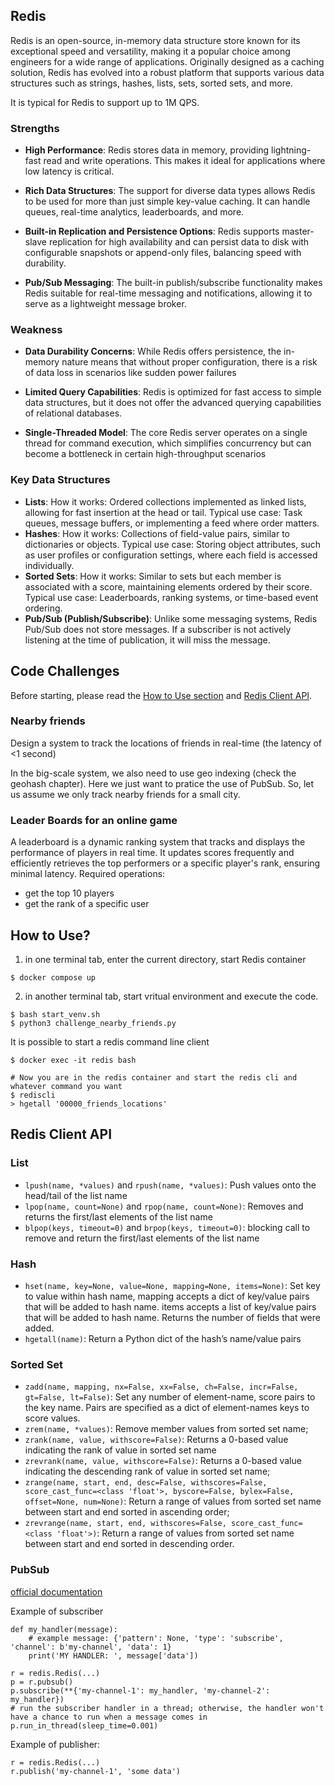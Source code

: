 
## Redis

Redis is an open-source, in-memory data structure store known for its exceptional speed and versatility, making it a popular choice among engineers for a wide range of applications. Originally designed as a caching solution, Redis has evolved into a robust platform that supports various data structures such as strings, hashes, lists, sets, sorted sets, and more.

It is typical for Redis to support up to 1M QPS.

### Strengths
- **High Performance**:
Redis stores data in memory, providing lightning-fast read and write operations. This makes it ideal for applications where low latency is critical.

- **Rich Data Structures**:
The support for diverse data types allows Redis to be used for more than just simple key-value caching. It can handle queues, real-time analytics, leaderboards, and more.

- **Built-in Replication and Persistence Options**:
Redis supports master-slave replication for high availability and can persist data to disk with configurable snapshots or append-only files, balancing speed with durability.

- **Pub/Sub Messaging**:
The built-in publish/subscribe functionality makes Redis suitable for real-time messaging and notifications, allowing it to serve as a lightweight message broker.

### Weakness
- **Data Durability Concerns**:
While Redis offers persistence, the in-memory nature means that without proper configuration, there is a risk of data loss in scenarios like sudden power failures

- **Limited Query Capabilities**:
Redis is optimized for fast access to simple data structures, but it does not offer the advanced querying capabilities of relational databases.

- **Single-Threaded Model**:
The core Redis server operates on a single thread for command execution, which simplifies concurrency but can become a bottleneck in certain high-throughput scenarios

### Key Data Structures
- **Lists**:
How it works: Ordered collections implemented as linked lists, allowing for fast insertion at the head or tail.
Typical use case: Task queues, message buffers, or implementing a feed where order matters.
- **Hashes**:
How it works: Collections of field-value pairs, similar to dictionaries or objects.
Typical use case: Storing object attributes, such as user profiles or configuration settings, where each field is accessed individually.
- **Sorted Sets**:
How it works: Similar to sets but each member is associated with a score, maintaining elements ordered by their score.
Typical use case: Leaderboards, ranking systems, or time-based event ordering.
- **Pub/Sub (Publish/Subscribe)**: Unlike some messaging systems, Redis Pub/Sub does not store messages. If a subscriber is not actively listening at the time of publication, it will miss the message. 

## Code Challenges
Before starting, please read the [How to Use section](#how-ti-use) and [Redis Client API](#redis-client-api).

### Nearby friends
Design a system to track the locations of friends in real-time (the latency of <1 second)

In the big-scale system, we also need to use geo indexing (check the geohash chapter). Here we just want to pratice the use of PubSub. So, let us assume we only track nearby friends for a small city.
  
### Leader Boards for an online game
A leaderboard is a dynamic ranking system that tracks and displays the performance of players in real time. It updates scores frequently and efficiently retrieves the top performers or a specific player's rank, ensuring minimal latency. Required operations:
- get the top 10 players
- get the rank of a specific user


## How to Use?

1. in one terminal tab, enter the current directory, start Redis container
```
$ docker compose up
```

2. in another terminal tab, start vritual environment and execute the code.
```
$ bash start_venv.sh
$ python3 challenge_nearby_friends.py
```

It is possible to start a redis command line client
```
$ docker exec -it redis bash

# Now you are in the redis container and start the redis cli and whatever command you want
$ rediscli
> hgetall '00000_friends_locations'
```

## Redis Client API

### List
- `lpush(name, *values)` and `rpush(name, *values)`: Push values onto the head/tail of the list name
- `lpop(name, count=None)` and `rpop(name, count=None)`: Removes and returns the first/last elements of the list name
- `blpop(keys, timeout=0)` and `brpop(keys, timeout=0)`: blocking call to remove and return the first/last elements of the list name

### Hash
- `hset(name, key=None, value=None, mapping=None, items=None)`: Set key to value within hash name, mapping accepts a dict of key/value pairs that will be added to hash name. items accepts a list of key/value pairs that will be added to hash name. Returns the number of fields that were added.
- `hgetall(name)`: Return a Python dict of the hash’s name/value pairs


### Sorted Set
- `zadd(name, mapping, nx=False, xx=False, ch=False, incr=False, gt=False, lt=False)`: Set any number of element-name, score pairs to the key name. Pairs are specified as a dict of element-names keys to score values.
- `zrem(name, *values)`: Remove member values from sorted set name;
- `zrank(name, value, withscore=False)`: Returns a 0-based value indicating the rank of value in sorted set name
- `zrevrank(name, value, withscore=False)`: Returns a 0-based value indicating the descending rank of value in sorted set name;
- `zrange(name, start, end, desc=False, withscores=False, score_cast_func=<class 'float'>, byscore=False, bylex=False, offset=None, num=None)`: Return a range of values from sorted set name between start and end sorted in ascending order;
- `zrevrange(name, start, end, withscores=False, score_cast_func=<class 'float'>)`: Return a range of values from sorted set name between start and end sorted in descending order.

### PubSub
[official documentation](https://redis-py.readthedocs.io/en/stable/advanced_features.html#publish-subscribe)

Example of subscriber
```
def my_handler(message):
    # example message: {'pattern': None, 'type': 'subscribe', 'channel': b'my-channel', 'data': 1}
    print('MY HANDLER: ', message['data'])

r = redis.Redis(...)
p = r.pubsub()
p.subscribe(**{'my-channel-1': my_handler, 'my-channel-2': my_handler})
# run the subscriber handler in a thread; otherwise, the handler won't have a chance to run when a message comes in
p.run_in_thread(sleep_time=0.001)
```

Example of publisher:
```
r = redis.Redis(...)
r.publish('my-channel-1', 'some data')
```
